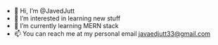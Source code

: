 - 👋 Hi, I’m @JavedJutt
- 👀 I’m interested in learning new stuff
- 🌱 I’m currently learning MERN stack
- 📫 You can reach me at my personal email javaedjutt33@gmail.com

<!---
JavedJutt/JavedJutt is a ✨ special ✨ repository because its `README.md` (this file) appears on your GitHub profile.
You can click the Preview link to take a look at your changes.
--->
